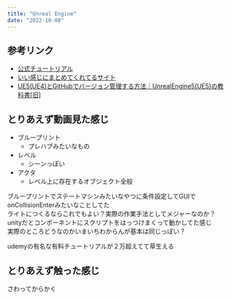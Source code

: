```yaml
---
title: "Unreal Engine"
date: "2022-10-08"
---
```


## 参考リンク

- [公式チュートリアル](https://www.unrealengine.com/ja/learn)
- [いい感じにまとめてくれてるサイト](https://ue5study.com/unrealengine-basic-operation/)
- [UE5(UE4)とGitHubでバージョン管理する方法｜UnrealEngine5(UE5)の教科書[旧]](https://zenn.dev/daichi_gamedev/books/unreal-engine-5/viewer/versioncontroll-git)

## とりあえず動画見た感じ

- ブループリント
  - プレハブみたいなもの
- レベル
  - シーンっぽい
- アクタ
  - レベル上に存在するオブジェクト全般

ブループリントでステートマシンみたいなやつに条件設定してGUIでonCollisionEnterみたいなことしてた  
ライトにつくるならこれでもよい？実際の作業手法としてメジャーなのか？  
unityだとコンポーネントにスクリプトをはっつけまくって動かしてた感じ  
実際のところどうなのかいまいちわからんが基本は同じっぽい？

udemyの有名な有料チュートリアルが２万超えてて草生える

## とりあえず触った感じ

さわってからかく